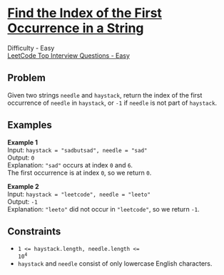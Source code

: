 # [Find the Index of the First Occurrence in a String](https://leetcode.com/problems/find-the-index-of-the-first-occurrence-in-a-string/description/)

Difficulty - Easy  
[LeetCode Top Interview Questions - Easy](https://leetcode.com/explore/featured/card/top-interview-questions-easy/)

## Problem

Given two strings `needle` and `haystack`, return the index of the first occurrence of `needle` in `haystack`, or `-1` if `needle` is not part of `haystack`.

## Examples

**Example 1**  
Input: `haystack = "sadbutsad", needle = "sad"`  
Output: `0`  
Explanation: `"sad"` occurs at index `0` and `6`.  
The first occurrence is at index `0`, so we return `0`.

**Example 2**  
Input: `haystack = "leetcode", needle = "leeto"`  
Output: `-1`  
Explanation: `"leeto"` did not occur in `"leetcode"`, so we return `-1`.

## Constraints

- <code>1 <= haystack.length, needle.length <= 10<sup>4</sup></code>
- `haystack` and `needle` consist of only lowercase English characters.
